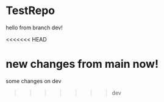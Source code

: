 # TestRepo


hello from branch dev!


<<<<<<< HEAD


new changes from main now!
=======
some changes on dev
>>>>>>> dev
